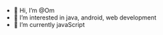 - 👋 Hi, I’m @Om
- 👀 I’m interested in java, android, web development
- 🌱 I’m currently javaScript


<!---
Om-Hari/Om-Hari is a ✨ special ✨ repository because its `README.md` (this file) appears on your GitHub profile.
You can click the Preview link to take a look at your changes.
--->
